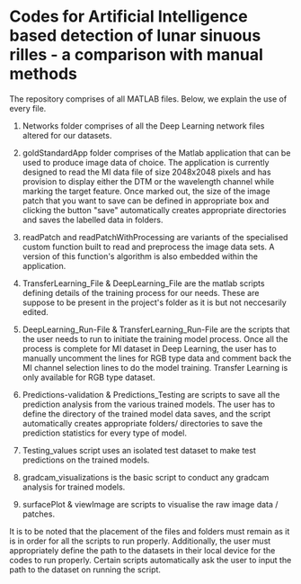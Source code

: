 # Codes for Artificial Intelligence based detection of lunar sinuous rilles - a comparison with manual methods
The repository comprises of all MATLAB files. Below, we explain the use of every file.

1. Networks folder comprises of all the Deep Learning network files altered for our datasets.

2. goldStandardApp folder comprises of the Matlab application that can be used to produce image data of choice. The application is currently designed to read the MI data file of size 2048x2048 pixels and has provision to display either the DTM or the wavelength channel while marking the target feature. Once marked out, the size of the image patch that you want to save can be defined in appropriate box and clicking the button "save" automatically creates appropriate directories and saves the labelled data in folders.

3. readPatch and readPatchWithProcessing are variants of the specialised custom function built to read and preprocess the image data sets. A version of this function's algorithm is also embedded within the application. 

4. TransferLearning_File & DeepLearning_File are the matlab scripts defining details of the training process for our needs. These are suppose to be present in the project's folder as it is but not neccesarily edited.

5. DeepLearning_Run-File & TransferLearning_Run-File are the scripts that the user needs to run to initiate the training model process. Once all the process is complete for MI dataset in Deep Learning, the user has to manually uncomment the lines for RGB type data and comment back the MI channel selection lines to do the model training. Transfer Learning is only available for RGB type dataset.

6. Predictions-validation & Predictions_Testing are scripts to save all the prediction analysis from the various trained models. The user has to define the directory of the trained model data saves, and the script automatically creates appropriate folders/ directories to save the prediction statistics for every type of model. 

7. Testing_values script uses an isolated test dataset to make test predictions on the trained models. 

8. gradcam_visualizations is the basic script to conduct any gradcam analysis for trained models.

9. surfacePlot & viewImage are scripts to visualise the raw image data / patches.

It is to be noted that the placement of the files and folders must remain as it is in order for all the scripts to run properly. Additionally, the user must appropriately define the path to the datasets in their local device for the codes to run properly. Certain scripts automatically ask the user to input the path to the dataset on running the script. 
